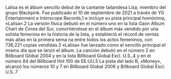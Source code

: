 Lalisa es el álbum sencillo debut de la cantante tailandesa Lisa, miembro del grupo Blackpink. Fue publicado el 10 de 
septiembre de 2021 a través de YG Entertainment e Interscope Records,1​ e incluye su pista principal homónima, «Lalisa».2​
La versión física debutó en el número uno en la lista Gaon Album Chart de Corea del Sur, convirtiéndose en el álbum más 
vendido por una solista femenina en la historia de la lista, y estableció el récord de ventas más altas en la primera sema
na entre todos los actos femeninos, con 736,221 copias vendidas.3​
«Lalisa» fue lanzado como el sencillo principal el mismo día que se lanzó el álbum. La canción debutó en el número 2 en Billboard Global 2004​ y en la lista Billboard Global Excl. U.S.,4​ y en el número 84 del Billboard Hot 100 de EE.UU.5​ La pista del lado B, «Money», alcanzó los números 10 y 7 en Billboard Global 2006​ y Billboard Global Excl. U.S..7​